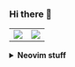 ### Hi there 👋

<table align="center">
  <tr>
    <td>
      <img src="https://github-readme-stats.vercel.app/api?username=aspeddro&show_icons=true&theme=nightowl&count_private=true&hide_border=true&bg_color=00000000&text_color=c9d1d9&title_color=f78166&icon_color=41B883" />
    </td>
    <td>
      <img src="https://github-readme-stats.vercel.app/api/top-langs/?username=aspeddro&hide=jupyter%20notebook&layout=compact&theme=nightowl&hide_border=true&bg_color=00000000&text_color=c9d1d9&title_color=f78166&icon_color=41B883&langs_count=6" />
    </td>
  </tr>
 </table>

<details>
  <summary><b>Neovim stuff</b></summary>
  
- [cmp-pandoc.nvim](https://github.com/aspeddro/cmp-pandoc.nvim): Pandoc source for nvim-cmp
- [gitui.nvim](https://github.com/aspeddro/gitui.nvim): Gitui in your Neovim
- [pandoc.nvim](https://github.com/aspeddro/pandoc.nvim): [WIP] A Neovim plugin for pandoc
- [tex.nvim](https://github.com/aspeddro/tex.nvim): [WIP] A Neovim plugin for TeX written in Lua
- [slides.nvim](https://github.com/aspeddro/slides.nvim): Slides presentation in your Neovim
  
</details>
